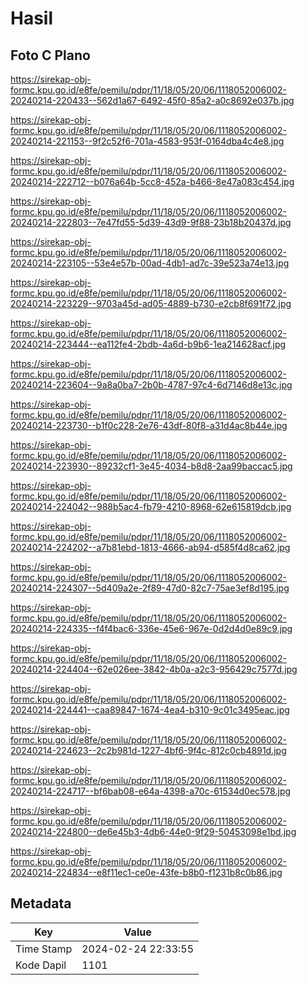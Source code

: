 # Hasil

## Foto C Plano

https://sirekap-obj-formc.kpu.go.id/e8fe/pemilu/pdpr/11/18/05/20/06/1118052006002-20240214-220433--562d1a67-6492-45f0-85a2-a0c8692e037b.jpg

https://sirekap-obj-formc.kpu.go.id/e8fe/pemilu/pdpr/11/18/05/20/06/1118052006002-20240214-221153--9f2c52f6-701a-4583-953f-0164dba4c4e8.jpg

https://sirekap-obj-formc.kpu.go.id/e8fe/pemilu/pdpr/11/18/05/20/06/1118052006002-20240214-222712--b076a64b-5cc8-452a-b466-8e47a083c454.jpg

https://sirekap-obj-formc.kpu.go.id/e8fe/pemilu/pdpr/11/18/05/20/06/1118052006002-20240214-222803--7e47fd55-5d39-43d9-9f88-23b18b20437d.jpg

https://sirekap-obj-formc.kpu.go.id/e8fe/pemilu/pdpr/11/18/05/20/06/1118052006002-20240214-223105--53e4e57b-00ad-4db1-ad7c-39e523a74e13.jpg

https://sirekap-obj-formc.kpu.go.id/e8fe/pemilu/pdpr/11/18/05/20/06/1118052006002-20240214-223229--9703a45d-ad05-4889-b730-e2cb8f691f72.jpg

https://sirekap-obj-formc.kpu.go.id/e8fe/pemilu/pdpr/11/18/05/20/06/1118052006002-20240214-223444--ea112fe4-2bdb-4a6d-b9b6-1ea214628acf.jpg

https://sirekap-obj-formc.kpu.go.id/e8fe/pemilu/pdpr/11/18/05/20/06/1118052006002-20240214-223604--9a8a0ba7-2b0b-4787-97c4-6d7146d8e13c.jpg

https://sirekap-obj-formc.kpu.go.id/e8fe/pemilu/pdpr/11/18/05/20/06/1118052006002-20240214-223730--b1f0c228-2e76-43df-80f8-a31d4ac8b44e.jpg

https://sirekap-obj-formc.kpu.go.id/e8fe/pemilu/pdpr/11/18/05/20/06/1118052006002-20240214-223930--89232cf1-3e45-4034-b8d8-2aa99baccac5.jpg

https://sirekap-obj-formc.kpu.go.id/e8fe/pemilu/pdpr/11/18/05/20/06/1118052006002-20240214-224042--988b5ac4-fb79-4210-8968-62e615819dcb.jpg

https://sirekap-obj-formc.kpu.go.id/e8fe/pemilu/pdpr/11/18/05/20/06/1118052006002-20240214-224202--a7b81ebd-1813-4666-ab94-d585f4d8ca62.jpg

https://sirekap-obj-formc.kpu.go.id/e8fe/pemilu/pdpr/11/18/05/20/06/1118052006002-20240214-224307--5d409a2e-2f89-47d0-82c7-75ae3ef8d195.jpg

https://sirekap-obj-formc.kpu.go.id/e8fe/pemilu/pdpr/11/18/05/20/06/1118052006002-20240214-224335--f4f4bac6-336e-45e6-967e-0d2d4d0e89c9.jpg

https://sirekap-obj-formc.kpu.go.id/e8fe/pemilu/pdpr/11/18/05/20/06/1118052006002-20240214-224404--62e026ee-3842-4b0a-a2c3-956429c7577d.jpg

https://sirekap-obj-formc.kpu.go.id/e8fe/pemilu/pdpr/11/18/05/20/06/1118052006002-20240214-224441--caa89847-1674-4ea4-b310-9c01c3495eac.jpg

https://sirekap-obj-formc.kpu.go.id/e8fe/pemilu/pdpr/11/18/05/20/06/1118052006002-20240214-224623--2c2b981d-1227-4bf6-9f4c-812c0cb4891d.jpg

https://sirekap-obj-formc.kpu.go.id/e8fe/pemilu/pdpr/11/18/05/20/06/1118052006002-20240214-224717--bf6bab08-e64a-4398-a70c-61534d0ec578.jpg

https://sirekap-obj-formc.kpu.go.id/e8fe/pemilu/pdpr/11/18/05/20/06/1118052006002-20240214-224800--de6e45b3-4db6-44e0-9f29-50453098e1bd.jpg

https://sirekap-obj-formc.kpu.go.id/e8fe/pemilu/pdpr/11/18/05/20/06/1118052006002-20240214-224834--e8f11ec1-ce0e-43fe-b8b0-f1231b8c0b86.jpg


## Metadata

| Key        | Value               |
| ---------- | ------------------- |
| Time Stamp | 2024-02-24 22:33:55 |
| Kode Dapil | 1101                |



